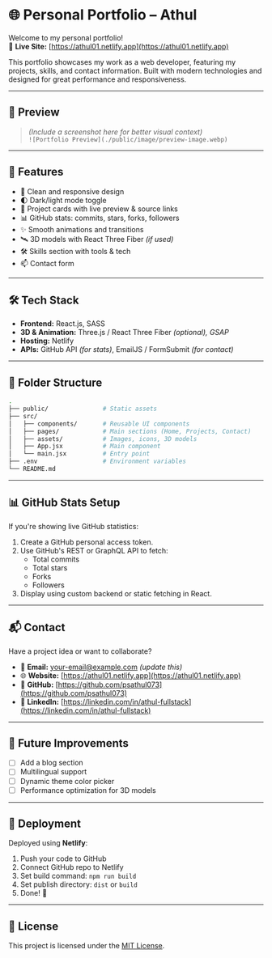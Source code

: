 # 🌐 Personal Portfolio – Athul

Welcome to my personal portfolio!  
🔗 **Live Site:** [https://athul01.netlify.app](https://athul01.netlify.app)

This portfolio showcases my work as a web developer, featuring my projects, skills, and contact information. Built with modern technologies and designed for great performance and responsiveness.

---

## 📸 Preview

> *(Include a screenshot here for better visual context)*  
> `![Portfolio Preview](./public/image/preview-image.webp)`

---

## 🚀 Features

- 🌟 Clean and responsive design  
- 🌓 Dark/light mode toggle  
- 🧩 Project cards with live preview & source links  
- 📊 GitHub stats: commits, stars, forks, followers  
- ✨ Smooth animations and transitions  
- 🛰️ 3D models with React Three Fiber *(if used)*  
- 🛠 Skills section with tools & tech  
- 📫 Contact form  

---

## 🛠 Tech Stack

- **Frontend:** React.js, SASS 
- **3D & Animation:** Three.js / React Three Fiber *(optional), GSAP*  
- **Hosting:** Netlify  
- **APIs:** GitHub API *(for stats)*, EmailJS / FormSubmit *(for contact)*  

---

## 📁 Folder Structure

```bash
.
├── public/               # Static assets
├── src/
│   ├── components/       # Reusable UI components
│   ├── pages/            # Main sections (Home, Projects, Contact)
│   ├── assets/           # Images, icons, 3D models
│   ├── App.jsx           # Main component
│   └── main.jsx          # Entry point
├── .env                  # Environment variables
└── README.md
```

---

## 📊 GitHub Stats Setup

If you're showing live GitHub statistics:

1. Create a GitHub personal access token.
2. Use GitHub's REST or GraphQL API to fetch:
   - Total commits  
   - Total stars  
   - Forks  
   - Followers  
3. Display using custom backend or static fetching in React.

---

## 📬 Contact

Have a project idea or want to collaborate?

- 📧 **Email:** your-email@example.com *(update this)*  
- 🌐 **Website:** [https://athul01.netlify.app](https://athul01.netlify.app)  
- 🐙 **GitHub:** [https://github.com/psathul073](https://github.com/psathul073)  
- 💼 **LinkedIn:** [https://linkedin.com/in/athul-fullstack](https://linkedin.com/in/athul-fullstack)  

---

## 📌 Future Improvements

- [ ] Add a blog section  
- [ ] Multilingual support  
- [ ] Dynamic theme color picker  
- [ ] Performance optimization for 3D models  

---

## 🚀 Deployment

Deployed using **Netlify**:

1. Push your code to GitHub  
2. Connect GitHub repo to Netlify  
3. Set build command: `npm run build`  
4. Set publish directory: `dist` or `build`  
5. Done! 🎉

---

## 📜 License

This project is licensed under the [MIT License](LICENSE).
